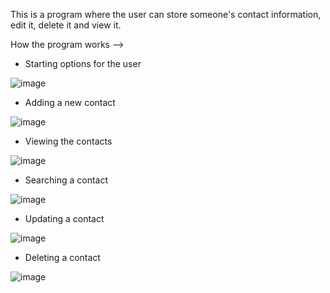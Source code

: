 This is a program where the user can store someone's contact information, edit it, delete it and view it.

How the program works -->
*  Starting options for the user

![image](https://github.com/AnuragGhosh02/CODSOFT/assets/145028840/a921abf6-ee80-4d83-97c7-8ec7dfb19b8b)

*  Adding a new contact

![image](https://github.com/AnuragGhosh02/CODSOFT/assets/145028840/f4b29ad6-92f3-4a99-bc0b-800ddfa2f5af)

*  Viewing the contacts

![image](https://github.com/AnuragGhosh02/CODSOFT/assets/145028840/3b8eb0d7-7c38-472c-b765-5559b948b73b)

*  Searching a contact

![image](https://github.com/AnuragGhosh02/CODSOFT/assets/145028840/c4a84a7c-dd6f-4fb7-af32-b7fe06d394b3)

*  Updating a contact

![image](https://github.com/AnuragGhosh02/CODSOFT/assets/145028840/b4ecbec7-1c06-4d73-81cc-a578c3791742)

*  Deleting a contact

![image](https://github.com/AnuragGhosh02/CODSOFT/assets/145028840/0d8bea2d-7311-44c6-935d-3c4078a63648)
